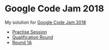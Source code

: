 # Google Code Jam 2018
My solution for [Google Code Jam 2018](https://code.google.com/codejam/)
- [Practise Session](https://codejam.withgoogle.com/2018/challenges/0000000000000130/dashboard)
- [Qualification Round](https://codejam.withgoogle.com/2018/challenges/00000000000000cb/dashboard)
- [Round 1A](https://codejam.withgoogle.com/2018/challenges/0000000000007883/dashboard)
